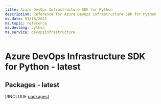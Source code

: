 ```yaml
---
title: Azure DevOps Infrastructure SDK for Python
description: Reference for Azure DevOps Infrastructure SDK for Python
ms.date: 03/18/2025
ms.topic: reference
ms.devlang: python
ms.service: devopsinfrastructure
---
```

# Azure DevOps Infrastructure SDK for Python - latest
## Packages - latest
[!INCLUDE [packages](devops-infrastructure-index.md)]